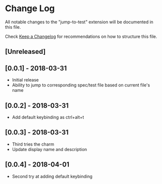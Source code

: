 # Change Log
All notable changes to the "jump-to-test" extension will be documented in this file.

Check [Keep a Changelog](http://keepachangelog.com/) for recommendations on how to structure this file.

## [Unreleased]

## [0.0.1] - 2018-03-31
- Initial release
- Ability to jump to corresponding spec/test file based on current file's name

## [0.0.2] - 2018-03-31
- Add default keybinding as ctrl+alt+t

## [0.0.3] - 2018-03-31
- Third tries the charm
- Update display name and description

## [0.0.4] - 2018-04-01
- Second try at adding default keybinding
